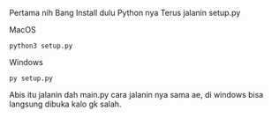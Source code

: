Pertama nih Bang Install dulu Python nya
Terus jalanin setup.py

MacOS
```
python3 setup.py
```
Windows
```
py setup.py
```
Abis itu jalanin dah main.py cara jalanin nya sama ae, di windows bisa langsung dibuka kalo gk salah.
